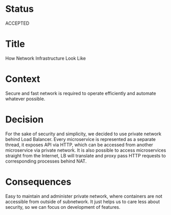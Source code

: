 # Status
ACCEPTED

# Title
How Network Infrastructure Look Like

# Context
Secure and fast network is required to operate efficiently and automate whatever possible.

# Decision
For the sake of security and simplicity, we decided to use private network behind Load Balancer. Every microservice is 
represented as a separate thread, it exposes API via HTTP, which can be accessed from another microservice via private 
network. It is also possible to access microservices straight from the Internet, LB will translate and proxy pass HTTP
requests to corresponding processes behind NAT.

# Consequences
Easy to maintain and administer private network, where containers are not accessible from outside of subnetwork. It just
helps us to care less about security, so we can focus on development of features.